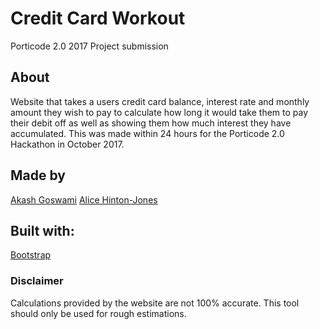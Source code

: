 # Credit Card Workout
Porticode 2.0 2017 Project submission

## About
Website that takes a users credit card balance, interest rate and monthly amount they wish to pay to calculate how long it would take them to pay their debit off as well as showing them how much interest they have accumulated. This was made within 24 hours for the Porticode 2.0 Hackathon in October 2017.

## Made by
[Akash Goswami](https://twitter.com/Skyther_)
[Alice Hinton-Jones](https://github.com/Lasirena)

## Built with:
[Bootstrap](https://getbootstrap.com)

### Disclaimer
Calculations provided by the website are not 100% accurate. This tool should only be used for rough estimations.